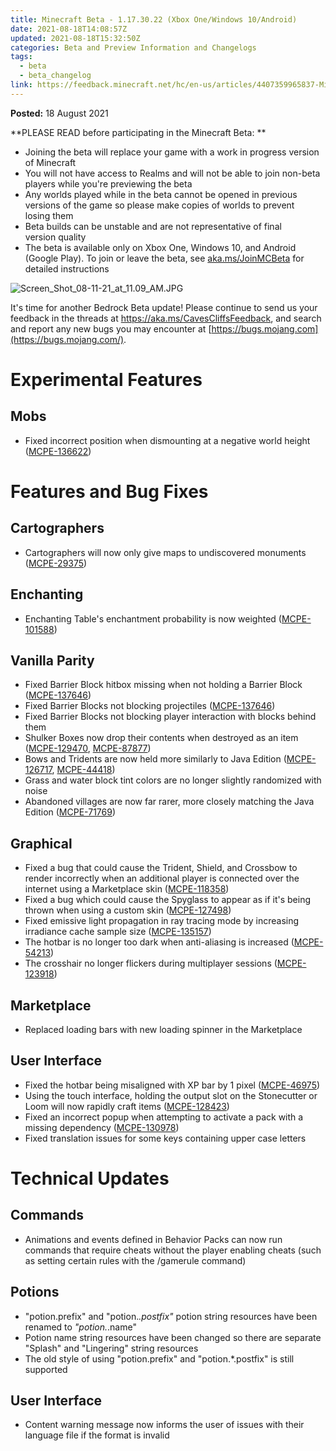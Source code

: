 ```yaml
---
title: Minecraft Beta - 1.17.30.22 (Xbox One/Windows 10/Android)
date: 2021-08-18T14:08:57Z
updated: 2021-08-18T15:32:50Z
categories: Beta and Preview Information and Changelogs
tags:
  - beta
  - beta_changelog
link: https://feedback.minecraft.net/hc/en-us/articles/4407359965837-Minecraft-Beta-1-17-30-22-Xbox-One-Windows-10-Android
---
```


**Posted:** 18 August 2021

**PLEASE READ before participating in the Minecraft Beta: **

- Joining the beta will replace your game with a work in progress version of Minecraft 
- You will not have access to Realms and will not be able to join non-beta players while you're previewing the beta
- Any worlds played while in the beta cannot be opened in previous versions of the game so please make copies of worlds to prevent losing them 
- Beta builds can be unstable and are not representative of final version quality 
- The beta is available only on Xbox One, Windows 10, and Android (Google Play). To join or leave the beta, see [aka.ms/JoinMCBeta](https://aka.ms/JoinMCBeta) for detailed instructions

![Screen_Shot_08-11-21_at_11.09_AM.JPG](https://feedback.minecraft.net/hc/article_attachments/4407359848461/Screen_Shot_08-11-21_at_11.09_AM.JPG)

It's time for another Bedrock Beta update! Please continue to send us your feedback in the threads at <https://aka.ms/CavesCliffsFeedback>, and search and report any new bugs you may encounter at [https://bugs.mojang.com](https://bugs.mojang.com/).

# Experimental Features

## Mobs

- Fixed incorrect position when dismounting at a negative world height ([MCPE-136622](https://bugs.mojang.com/browse/MCPE-136622))

# Features and Bug Fixes

## Cartographers

- Cartographers will now only give maps to undiscovered monuments ([MCPE-29375](https://bugs.mojang.com/browse/MCPE-29375))

## Enchanting

- Enchanting Table's enchantment probability is now weighted ([MCPE-101588](https://bugs.mojang.com/browse/MCPE-101588))

## Vanilla Parity

- Fixed Barrier Block hitbox missing when not holding a Barrier Block ([MCPE-137646](https://bugs.mojang.com/browse/MCPE-137646))
- Fixed Barrier Blocks not blocking projectiles ([MCPE-137646](https://bugs.mojang.com/browse/MCPE-137646))
- Fixed Barrier Blocks not blocking player interaction with blocks behind them
- Shulker Boxes now drop their contents when destroyed as an item ([MCPE-129470](https://bugs.mojang.com/browse/MCPE-129470), [MCPE-87877](https://bugs.mojang.com/browse/MCPE-87877))
- Bows and Tridents are now held more similarly to Java Edition ([MCPE-126717](https://bugs.mojang.com/browse/MCPE-126717), [MCPE-44418](https://bugs.mojang.com/browse/MCPE-44418))
- Grass and water block tint colors are no longer slightly randomized with noise
- Abandoned villages are now far rarer, more closely matching the Java Edition ([MCPE-71769](https://bugs.mojang.com/browse/MCPE-71769))

## Graphical

- Fixed a bug that could cause the Trident, Shield, and Crossbow to render incorrectly when an additional player is connected over the internet using a Marketplace skin ([MCPE-118358](https://bugs.mojang.com/browse/MCPE-118358))
- Fixed a bug which could cause the Spyglass to appear as if it's being thrown when using a custom skin ([MCPE-127498](https://bugs.mojang.com/browse/MCPE-127498))
- Fixed emissive light propagation in ray tracing mode by increasing irradiance cache sample size ([MCPE-135157](https://bugs.mojang.com/browse/MCPE-135157))
- The hotbar is no longer too dark when anti-aliasing is increased ([MCPE-54213](https://bugs.mojang.com/browse/MCPE-54213))
- The crosshair no longer flickers during multiplayer sessions ([MCPE-123918](https://bugs.mojang.com/browse/MCPE-123918))

## Marketplace

- Replaced loading bars with new loading spinner in the Marketplace

## User Interface

- Fixed the hotbar being misaligned with XP bar by 1 pixel ([MCPE-46975](https://bugs.mojang.com/browse/MCPE-46975))
- Using the touch interface, holding the output slot on the Stonecutter or Loom will now rapidly craft items ([MCPE-128423](https://bugs.mojang.com/browse/MCPE-128423))
- Fixed an incorrect popup when attempting to activate a pack with a missing dependency ([MCPE-130978](https://bugs.mojang.com/browse/MCPE-130978))
- Fixed translation issues for some keys containing upper case letters

# Technical Updates

## Commands

- Animations and events defined in Behavior Packs can now run commands that require cheats without the player enabling cheats (such as setting certain rules with the /gamerule command)

## Potions

- "potion.prefix" and "potion.*.postfix"* potion string resources have been renamed to *"potion.*.name"
- Potion name string resources have been changed so there are separate "Splash" and "Lingering" string resources
- The old style of using "potion.prefix" and "potion.\*.postfix" is still supported

## User Interface

- Content warning message now informs the user of issues with their language file if the format is invalid
